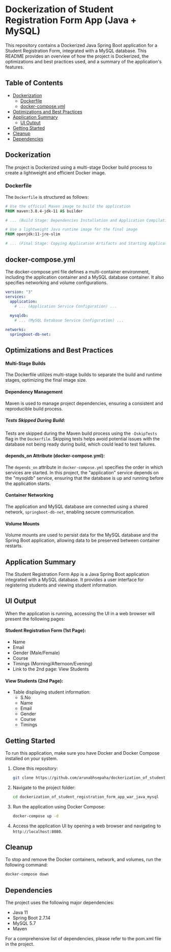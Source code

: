 # Dockerization of Student Registration Form App (Java + MySQL)

This repository contains a Dockerized Java Spring Boot application for a Student Registration Form, integrated with a MySQL database. This README provides an overview of how the project is Dockerized, the optimizations and best practices used, and a summary of the application's features.

## Table of Contents

- [Dockerization](#dockerization)
  - [Dockerfile](#dockerfile)
  - [docker-compose.yml](#docker-composeyml)
- [Optimizations and Best Practices](#optimizations-and-best-practices)
- [Application Summary](#application-summary)
  - [UI Output](#ui-output)
- [Getting Started](#getting-started)
- [Cleanup](#cleanup)
- [Dependencies](#dependencies)

## Dockerization

The project is Dockerized using a multi-stage Docker build process to create a lightweight and efficient Docker image.

### Dockerfile

The `Dockerfile` is structured as follows:
```Dockerfile
# Use the official Maven image to build the application
FROM maven:3.8.4-jdk-11 AS builder

# ... (Build Stage: Dependencies Installation and Application Compilation) ...

# Use a lightweight Java runtime image for the final image
FROM openjdk:11-jre-slim

# ... (Final Stage: Copying Application Artifacts and Starting Application) ...
```
## docker-compose.yml
The docker-compose.yml file defines a multi-container environment, including the application container and a MySQL database container. It also specifies networking and volume configurations.
```yaml
version: "3"
services:
  application:
    # ... (Application Service Configuration) ...
  
  mysqldb:
    # ... (MySQL Database Service Configuration) ...

networks:
  springboot-db-net:

```


## Optimizations and Best Practices

#### Multi-Stage Builds
The Dockerfile utilizes multi-stage builds to separate the build and runtime stages, optimizing the final image size.

#### Dependency Management
Maven is used to manage project dependencies, ensuring a consistent and reproducible build process.
##### Tests Skipped During Build:
  Tests are skipped during the Maven build process using the `-DskipTests` flag in the `Dockerfile`.
Skipping tests helps avoid potential issues with the database not being ready during build, which could lead to test failures.

#### depends_on Attribute (docker-compose.yml):
The `depends_on` attribute in `docker-compose.yml` specifies the order in which services are started.
In this project, the "application" service depends on the "mysqldb" service, ensuring that the database is up and running before the application starts.

#### Container Networking
The application and MySQL database are connected using a shared network, `springboot-db-net`, enabling secure communication.

#### Volume Mounts
Volume mounts are used to persist data for the MySQL database and the Spring Boot application, allowing data to be preserved between container restarts.

## Application Summary
The Student Registration Form App is a Java Spring Boot application integrated with a MySQL database. It provides a user interface for registering students and viewing student information.

## UI Output
When the application is running, accessing the UI in a web browser will present the following pages:

#### Student Registration Form (1st Page):
- Name
- Email
- Gender (Male/Female)
- Course
- Timings (Morning/Afternoon/Evening)
- Link to the 2nd page: View Students

#### View Students (2nd Page):
- Table displaying student information:
  - S.No
  - Name
  - Email
  - Gender
  - Course
  - Timings

## Getting Started
To run this application, make sure you have Docker and Docker Compose installed on your system.

1. Clone this repository:
   ```bash
   git clone https://github.com/arunabhsepaha/dockerization_of_student_registration_form_app_war_java_mysql.git
   ```
2. Navigate to the project folder:
   ```bash
   cd dockerization_of_student_registration_form_app_war_java_mysql
   ```
4. Run the application using Docker Compose:
   ```bash
   docker-compose up -d
   ```
5. Access the application UI by opening a web browser and navigating to
   `http://localhost:8080`.

## Cleanup
To stop and remove the Docker containers, network, and volumes, run the following command:
```bash
docker-compose down
   ```

## Dependencies
The project uses the following major dependencies:

- Java 11
- Spring Boot 2.7.14
- MySQL 5.7
- Maven

For a comprehensive list of dependencies, please refer to the pom.xml file in the project.


